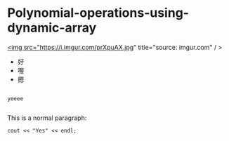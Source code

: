 # Polynomial-operations-using-dynamic-array


<a href="https://imgur.com/prXpuAX"><img src="https://i.imgur.com/prXpuAX.jpg" title="source: imgur.com" / ></a>

<ul>
  <li>好</li>
  <li>喔</li>
  <li>摁</li>

</ul>


<code>
yeeee

</code>

This is a normal paragraph:

    cout << "Yes" << endl;
    
   

